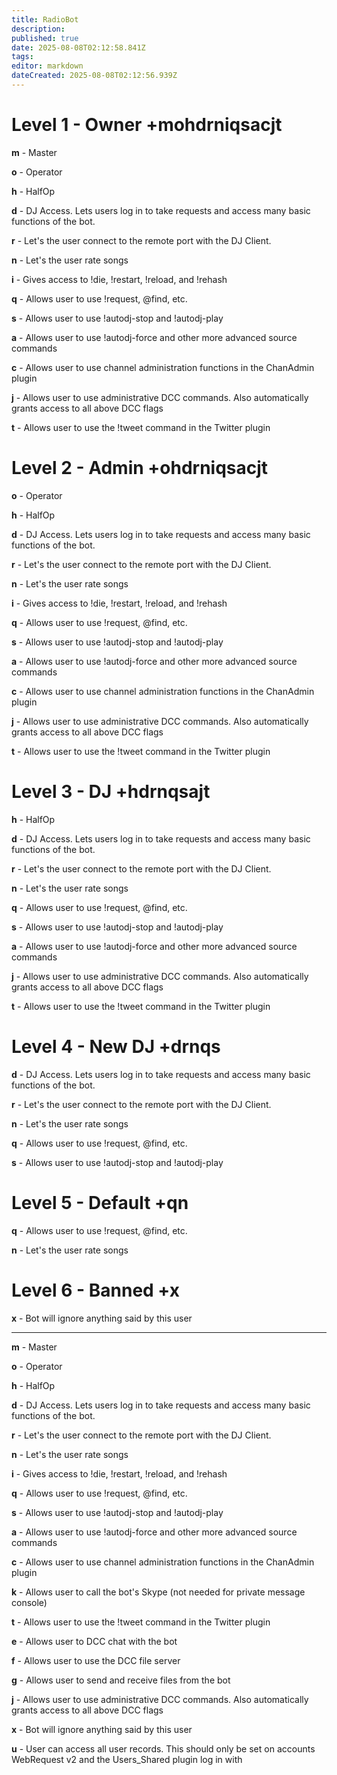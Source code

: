 ```yaml
---
title: RadioBot
description: 
published: true
date: 2025-08-08T02:12:58.841Z
tags: 
editor: markdown
dateCreated: 2025-08-08T02:12:56.939Z
---
```


# Level 1 - Owner +mohdrniqsacjt

**m** - Master

**o** - Operator

**h** - HalfOp

**d** - DJ Access. Lets users log in to take requests and access many basic functions of the bot.

**r** - Let's the user connect to the remote port with the DJ Client.

**n** - Let's the user rate songs

**i** - Gives access to !die, !restart, !reload, and !rehash

**q** - Allows user to use !request, @find, etc.

**s** - Allows user to use !autodj-stop and !autodj-play

**a** - Allows user to use !autodj-force and other more advanced source commands

**c** - Allows user to use channel administration functions in the ChanAdmin plugin

**j** - Allows user to use administrative DCC commands. Also automatically grants access to all above DCC flags

**t** - Allows user to use the !tweet command in the Twitter plugin

# Level 2 - Admin +ohdrniqsacjt

**o** - Operator

**h** - HalfOp

**d** - DJ Access. Lets users log in to take requests and access many basic functions of the bot.

**r** - Let's the user connect to the remote port with the DJ Client.

**n** - Let's the user rate songs

**i** - Gives access to !die, !restart, !reload, and !rehash

**q** - Allows user to use !request, @find, etc.

**s** - Allows user to use !autodj-stop and !autodj-play

**a** - Allows user to use !autodj-force and other more advanced source commands

**c** - Allows user to use channel administration functions in the ChanAdmin plugin

**j** - Allows user to use administrative DCC commands. Also automatically grants access to all above DCC flags

**t** - Allows user to use the !tweet command in the Twitter plugin

# Level 3 - DJ +hdrnqsajt

**h** - HalfOp

**d** - DJ Access. Lets users log in to take requests and access many basic functions of the bot.

**r** - Let's the user connect to the remote port with the DJ Client.

**n** - Let's the user rate songs

**q** - Allows user to use !request, @find, etc.

**s** - Allows user to use !autodj-stop and !autodj-play

**a** - Allows user to use !autodj-force and other more advanced source commands

**j** - Allows user to use administrative DCC commands. Also automatically grants access to all above DCC flags

**t** - Allows user to use the !tweet command in the Twitter plugin

# Level 4 - New DJ +drnqs

**d** - DJ Access. Lets users log in to take requests and access many basic functions of the bot.

**r** - Let's the user connect to the remote port with the DJ Client.

**n** - Let's the user rate songs

**q** - Allows user to use !request, @find, etc.

**s** - Allows user to use !autodj-stop and !autodj-play

# Level 5 - Default +qn

**q** - Allows user to use !request, @find, etc.

**n** - Let's the user rate songs

# Level 6 - Banned +x

**x** - Bot will ignore anything said by this user

---

**m** - Master

**o** - Operator

**h** - HalfOp

**d** - DJ Access. Lets users log in to take requests and access many basic functions of the bot.

**r** - Let's the user connect to the remote port with the DJ Client.

**n** - Let's the user rate songs

**i** - Gives access to !die, !restart, !reload, and !rehash

**q** - Allows user to use !request, @find, etc.

**s** - Allows user to use !autodj-stop and !autodj-play

**a** - Allows user to use !autodj-force and other more advanced source commands

**c** - Allows user to use channel administration functions in the ChanAdmin plugin

**k** - Allows user to call the bot's Skype (not needed for private message console)

**t** - Allows user to use the !tweet command in the Twitter plugin

**e** - Allows user to DCC chat with the bot

**f** - Allows user to use the DCC file server

**g** - Allows user to send and receive files from the bot

**j** - Allows user to use administrative DCC commands. Also automatically grants access to all above DCC flags

**x** - Bot will ignore anything said by this user

**u** - User can access all user records. This should only be set on accounts WebRequest v2 and the Users_Shared plugin log in with
